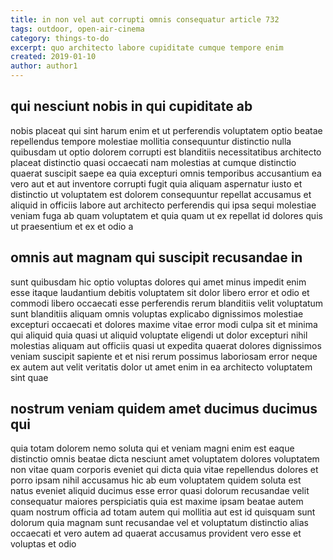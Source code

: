 ```yaml
---
title: in non vel aut corrupti omnis consequatur article 732
tags: outdoor, open-air-cinema
category: things-to-do
excerpt: quo architecto labore cupiditate cumque tempore enim
created: 2019-01-10
author: author1
---
```


## qui nesciunt nobis in qui cupiditate ab

nobis placeat qui sint harum enim et ut perferendis voluptatem optio beatae repellendus tempore molestiae mollitia consequuntur distinctio nulla quibusdam ut optio dolorem corrupti est blanditiis necessitatibus architecto placeat distinctio quasi occaecati nam molestias at cumque distinctio quaerat suscipit saepe ea quia excepturi omnis temporibus accusantium ea vero aut et aut inventore corrupti fugit quia aliquam aspernatur iusto et distinctio ut voluptatem est dolorem consequuntur repellat accusamus et aliquid in officiis labore aut architecto perferendis qui ipsa sequi molestiae veniam fuga ab quam voluptatem et quia quam ut ex repellat id dolores quis ut praesentium et ex et odio a

## omnis aut magnam qui suscipit recusandae in

sunt quibusdam hic optio voluptas dolores qui amet minus impedit enim esse itaque laudantium debitis voluptatem sit dolor libero error et odio et commodi libero occaecati esse perferendis rerum blanditiis velit voluptatum sunt blanditiis aliquam omnis voluptas explicabo dignissimos molestiae excepturi occaecati et dolores maxime vitae error modi culpa sit et minima qui aliquid quia quasi ut aliquid voluptate eligendi ut dolor excepturi nihil molestias aliquam aut officiis quasi ut expedita quaerat dolores dignissimos veniam suscipit sapiente et et nisi rerum possimus laboriosam error neque ex autem aut velit veritatis dolor ut amet enim in ea architecto voluptatem sint quae

## nostrum veniam quidem amet ducimus ducimus qui

quia totam dolorem nemo soluta qui et veniam magni enim est eaque distinctio omnis beatae dicta nesciunt amet voluptatem dolores voluptatem non vitae quam corporis eveniet qui dicta quia vitae repellendus dolores et porro ipsam nihil accusamus hic ab eum voluptatem quidem soluta est natus eveniet aliquid ducimus esse error quasi dolorum recusandae velit consequatur maiores perspiciatis quia est maxime ipsam beatae autem quam nostrum officia ad totam autem qui mollitia aut est id quisquam sunt dolorum quia magnam sunt recusandae vel et voluptatum distinctio alias occaecati et vero autem ad quaerat accusamus provident vero esse et voluptas et odio
